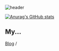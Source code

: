 ![header](https://capsule-render.vercel.app/api?type=transparent&fontColor=2d55ff&text=IAN%20IM&height=150&fontSize=60&desc=🐿&descAlignY=27&descAlign=50)

[![Anurag's GitHub stats](https://github-readme-stats.vercel.app/api?username=im-ian)](https://github.com/anuraghazra/github-readme-stats)

## My...
[Blog](https://chipmunk-blog.vercel.app/) / 
